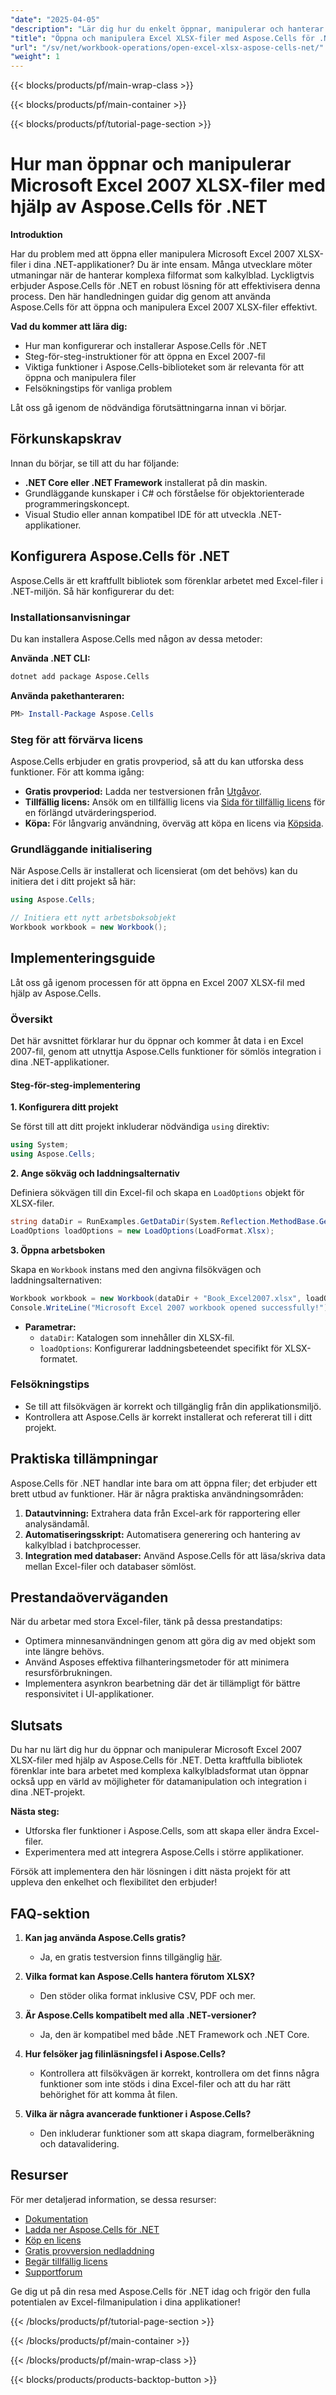 ```yaml
---
"date": "2025-04-05"
"description": "Lär dig hur du enkelt öppnar, manipulerar och hanterar Excel 2007 XLSX-filer i dina .NET-applikationer med hjälp av det kraftfulla Aspose.Cells-biblioteket."
"title": "Öppna och manipulera Excel XLSX-filer med Aspose.Cells för .NET"
"url": "/sv/net/workbook-operations/open-excel-xlsx-aspose-cells-net/"
"weight": 1
---
```


{{< blocks/products/pf/main-wrap-class >}}

{{< blocks/products/pf/main-container >}}

{{< blocks/products/pf/tutorial-page-section >}}


# Hur man öppnar och manipulerar Microsoft Excel 2007 XLSX-filer med hjälp av Aspose.Cells för .NET

**Introduktion**

Har du problem med att öppna eller manipulera Microsoft Excel 2007 XLSX-filer i dina .NET-applikationer? Du är inte ensam. Många utvecklare möter utmaningar när de hanterar komplexa filformat som kalkylblad. Lyckligtvis erbjuder Aspose.Cells för .NET en robust lösning för att effektivisera denna process. Den här handledningen guidar dig genom att använda Aspose.Cells för att öppna och manipulera Excel 2007 XLSX-filer effektivt.

**Vad du kommer att lära dig:**
- Hur man konfigurerar och installerar Aspose.Cells för .NET
- Steg-för-steg-instruktioner för att öppna en Excel 2007-fil
- Viktiga funktioner i Aspose.Cells-biblioteket som är relevanta för att öppna och manipulera filer
- Felsökningstips för vanliga problem

Låt oss gå igenom de nödvändiga förutsättningarna innan vi börjar.

## Förkunskapskrav

Innan du börjar, se till att du har följande:
- **.NET Core eller .NET Framework** installerat på din maskin.
- Grundläggande kunskaper i C# och förståelse för objektorienterade programmeringskoncept.
- Visual Studio eller annan kompatibel IDE för att utveckla .NET-applikationer.

## Konfigurera Aspose.Cells för .NET

Aspose.Cells är ett kraftfullt bibliotek som förenklar arbetet med Excel-filer i .NET-miljön. Så här konfigurerar du det:

### Installationsanvisningar

Du kan installera Aspose.Cells med någon av dessa metoder:

**Använda .NET CLI:**
```bash
dotnet add package Aspose.Cells
```

**Använda pakethanteraren:**
```powershell
PM> Install-Package Aspose.Cells
```

### Steg för att förvärva licens

Aspose.Cells erbjuder en gratis provperiod, så att du kan utforska dess funktioner. För att komma igång:
- **Gratis provperiod:** Ladda ner testversionen från [Utgåvor](https://releases.aspose.com/cells/net/).
- **Tillfällig licens:** Ansök om en tillfällig licens via [Sida för tillfällig licens](https://purchase.aspose.com/temporary-license/) för en förlängd utvärderingsperiod.
- **Köpa:** För långvarig användning, överväg att köpa en licens via [Köpsida](https://purchase.aspose.com/buy).

### Grundläggande initialisering

När Aspose.Cells är installerat och licensierat (om det behövs) kan du initiera det i ditt projekt så här:

```csharp
using Aspose.Cells;

// Initiera ett nytt arbetsboksobjekt
Workbook workbook = new Workbook();
```

## Implementeringsguide

Låt oss gå igenom processen för att öppna en Excel 2007 XLSX-fil med hjälp av Aspose.Cells.

### Översikt

Det här avsnittet förklarar hur du öppnar och kommer åt data i en Excel 2007-fil, genom att utnyttja Aspose.Cells funktioner för sömlös integration i dina .NET-applikationer.

#### Steg-för-steg-implementering

**1. Konfigurera ditt projekt**

Se först till att ditt projekt inkluderar nödvändiga `using` direktiv:

```csharp
using System;
using Aspose.Cells;
```

**2. Ange sökväg och laddningsalternativ**

Definiera sökvägen till din Excel-fil och skapa en `LoadOptions` objekt för XLSX-filer.

```csharp
string dataDir = RunExamples.GetDataDir(System.Reflection.MethodBase.GetCurrentMethod().DeclaringType);
LoadOptions loadOptions = new LoadOptions(LoadFormat.Xlsx);
```

**3. Öppna arbetsboken**

Skapa en `Workbook` instans med den angivna filsökvägen och laddningsalternativen:

```csharp
Workbook workbook = new Workbook(dataDir + "Book_Excel2007.xlsx", loadOptions);
Console.WriteLine("Microsoft Excel 2007 workbook opened successfully!");
```

- **Parametrar:**
  - `dataDir`: Katalogen som innehåller din XLSX-fil.
  - `loadOptions`: Konfigurerar laddningsbeteendet specifikt för XLSX-formatet.

### Felsökningstips

- Se till att filsökvägen är korrekt och tillgänglig från din applikationsmiljö.
- Kontrollera att Aspose.Cells är korrekt installerat och refererat till i ditt projekt.

## Praktiska tillämpningar

Aspose.Cells för .NET handlar inte bara om att öppna filer; det erbjuder ett brett utbud av funktioner. Här är några praktiska användningsområden:

1. **Datautvinning:** Extrahera data från Excel-ark för rapportering eller analysändamål.
2. **Automatiseringsskript:** Automatisera generering och hantering av kalkylblad i batchprocesser.
3. **Integration med databaser:** Använd Aspose.Cells för att läsa/skriva data mellan Excel-filer och databaser sömlöst.

## Prestandaöverväganden

När du arbetar med stora Excel-filer, tänk på dessa prestandatips:

- Optimera minnesanvändningen genom att göra dig av med objekt som inte längre behövs.
- Använd Asposes effektiva filhanteringsmetoder för att minimera resursförbrukningen.
- Implementera asynkron bearbetning där det är tillämpligt för bättre responsivitet i UI-applikationer.

## Slutsats

Du har nu lärt dig hur du öppnar och manipulerar Microsoft Excel 2007 XLSX-filer med hjälp av Aspose.Cells för .NET. Detta kraftfulla bibliotek förenklar inte bara arbetet med komplexa kalkylbladsformat utan öppnar också upp en värld av möjligheter för datamanipulation och integration i dina .NET-projekt.

**Nästa steg:**
- Utforska fler funktioner i Aspose.Cells, som att skapa eller ändra Excel-filer.
- Experimentera med att integrera Aspose.Cells i större applikationer.

Försök att implementera den här lösningen i ditt nästa projekt för att uppleva den enkelhet och flexibilitet den erbjuder!

## FAQ-sektion

1. **Kan jag använda Aspose.Cells gratis?**
   - Ja, en gratis testversion finns tillgänglig [här](https://releases.aspose.com/cells/net/).

2. **Vilka format kan Aspose.Cells hantera förutom XLSX?**
   - Den stöder olika format inklusive CSV, PDF och mer.

3. **Är Aspose.Cells kompatibelt med alla .NET-versioner?**
   - Ja, den är kompatibel med både .NET Framework och .NET Core.

4. **Hur felsöker jag filinläsningsfel i Aspose.Cells?**
   - Kontrollera att filsökvägen är korrekt, kontrollera om det finns några funktioner som inte stöds i dina Excel-filer och att du har rätt behörighet för att komma åt filen.

5. **Vilka är några avancerade funktioner i Aspose.Cells?**
   - Den inkluderar funktioner som att skapa diagram, formelberäkning och datavalidering.

## Resurser

För mer detaljerad information, se dessa resurser:
- [Dokumentation](https://reference.aspose.com/cells/net/)
- [Ladda ner Aspose.Cells för .NET](https://releases.aspose.com/cells/net/)
- [Köp en licens](https://purchase.aspose.com/buy)
- [Gratis provversion nedladdning](https://releases.aspose.com/cells/net/)
- [Begär tillfällig licens](https://purchase.aspose.com/temporary-license/)
- [Supportforum](https://forum.aspose.com/c/cells/9)

Ge dig ut på din resa med Aspose.Cells för .NET idag och frigör den fulla potentialen av Excel-filmanipulation i dina applikationer!

{{< /blocks/products/pf/tutorial-page-section >}}

{{< /blocks/products/pf/main-container >}}

{{< /blocks/products/pf/main-wrap-class >}}

{{< blocks/products/products-backtop-button >}}